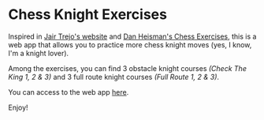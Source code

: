 # Chess Knight Exercises

Inspired in [Jair Trejo's website](https://www.funnyhowtheknightmoves.com/) and [Dan Heisman's Chess Exercises](https://www.danheisman.com/chess-exercises.html), this is a web app that allows you to practice more chess knight moves (yes, I know, I'm a knight lover).

Among the exercises, you can find 3 obstacle knight courses *(Check The King 1, 2 & 3)* and 3 full route knight courses *(Full Route 1, 2 & 3)*.

You can access to the web app [here](https://alfremk.github.io/Chess-Knight-Exercises/).

Enjoy!
